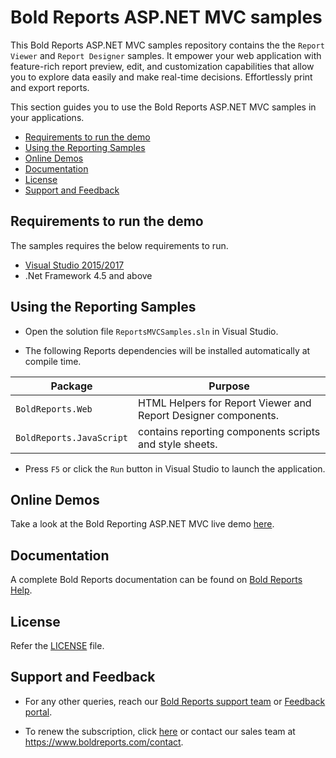 # Bold Reports ASP.NET MVC samples

This Bold Reports ASP.NET MVC samples repository contains the  the `Report Viewer` and `Report Designer` samples. It empower your web application with feature-rich report preview, edit, and customization capabilities that allow you to explore data easily and make real-time decisions. Effortlessly print and export reports.

This section guides you to use the Bold Reports ASP.NET MVC samples in your applications.

* [Requirements to run the demo](#requirements-to-run-the-demo)
* [Using the Reporting Samples](#using-the-reporting-samples)
* [Online Demos](#online-demos)
* [Documentation](#documentation)
* [License](#license)
* [Support and Feedback](#support-and-feedback)

## Requirements to run the demo

The samples requires the below requirements to run.

* [Visual Studio 2015/2017](https://visualstudio.microsoft.com/downloads/)
* .Net Framework 4.5 and above

## Using the Reporting Samples

* Open the solution file `ReportsMVCSamples.sln` in Visual Studio.

* The following Reports dependencies will be installed automatically at compile time.

Package | Purpose
--- | ---
`BoldReports.Web` | HTML Helpers for Report Viewer and Report Designer components.
`BoldReports.JavaScript` | contains reporting components scripts and style sheets.

* Press `F5` or click the `Run` button in Visual Studio to launch the application.

## Online Demos

Take a look at the Bold Reporting ASP.NET MVC live demo [here](https://demos.boldreports.com/home/aspnet-mvc.html).

## Documentation

A complete Bold Reports documentation can be found on [Bold Reports Help](https://documentation.boldreports.com/aspnet-mvc/).

## License

Refer the [LICENSE](/LICENSE) file.

## Support and Feedback

* For any other queries, reach our [Bold Reports support team](mailto:support@boldreports.com) or [Feedback portal](https://www.boldreports.com/feedback/).

* To renew the subscription, click [here](https://www.boldreports.com/pricing/on-premise) or contact our sales team at <https://www.boldreports.com/contact>.
